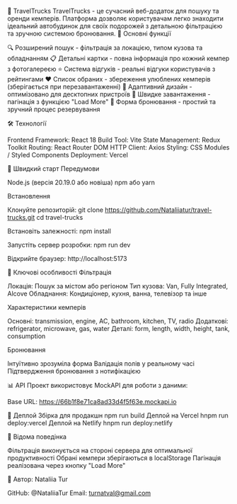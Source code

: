 🚐 TravelTrucks
TravelTrucks - це сучасний веб-додаток для пошуку та оренди кемперів. Платформа дозволяє користувачам легко знаходити ідеальний автобудинок для своїх подорожей з детальною фільтрацією та зручною системою бронювання.
🌟 Основні функції

🔍 Розширений пошук - фільтрація за локацією, типом кузова та обладнанням
📋 Детальні картки - повна інформація про кожний кемпер з фотогалереєю
⭐ Система відгуків - реальні відгуки користувачів з рейтингами
❤️ Список обраних - збереження улюблених кемперів (зберігається при перезавантаженні)
📱 Адаптивний дизайн - оптимізовано для десктопних пристроїв
🚀 Швидке завантаження - пагінація з функцією "Load More"
📝 Форма бронювання - простий та зручний процес резервування

🛠️ Технології

Frontend Framework: React 18
Build Tool: Vite
State Management: Redux Toolkit
Routing: React Router DOM
HTTP Client: Axios
Styling: CSS Modules / Styled Components
Deployment: Vercel

🚀 Швидкий старт
Передумови

Node.js (версія 20.19.0 або новіша)
npm або yarn

Встановлення

Клонуйте репозиторій:
git clone https://github.com/Nataliiatur/travel-trucks.git
cd travel-trucks

Встановіть залежності:
npm install

Запустіть сервер розробки:
npm run dev

Відкрийте браузер:
http://localhost:5173

🎯 Ключові особливості
Фільтрація

Локація: Пошук за містом або регіоном
Тип кузова: Van, Fully Integrated, Alcove
Обладнання: Кондиціонер, кухня, ванна, телевізор та інше

Характеристики кемперів

Основні: transmission, engine, AC, bathroom, kitchen, TV, radio
Додаткові: refrigerator, microwave, gas, water
Деталі: form, length, width, height, tank, consumption

Бронювання

Інтуїтивно зрозуміла форма
Валідація полів у реальному часі
Підтвердження бронювання з нотифікацією

📊 API
Проект використовує MockAPI для роботи з даними:

Base URL: https://66b1f8e71ca8ad33d4f5f63e.mockapi.io

🚀 Деплой
Збірка для продакшн
npm run build
Деплой на Vercel
hnpm run deploy:vercel
Деплой на Netlify
hnpm run deploy:netlify

🐛 Відома поведінка

Фільтрація виконується на стороні сервера для оптимальної продуктивності
Обрані кемпери зберігаються в localStorage
Пагінація реалізована через кнопку "Load More"

👤 Автор: Nataliia Tur

GitHub: @NataliiaTur
Email: turnatval@gmail.com
